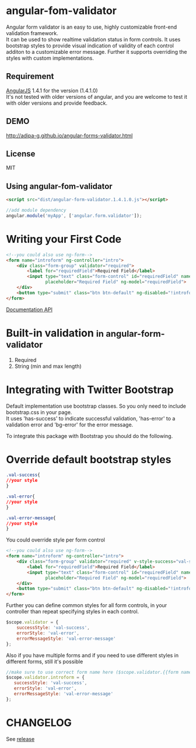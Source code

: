 angular-fom-validator
=========================
Angular form validator is an easy to use, highly customizable front-end validation framework.<br/>
It can be used to show realtime validation status in form controls. It uses bootstrap styles to provide visual indication of validity of each control additon to a customizable error message. Further it supports overriding the styles with custom implementations.

Requirement
-----
[AngularJS](http://angularjs.org) 1.4.1 for the version (1.4.1.0) <br/>
It's not tested with older versions of angular, and you are welcome to test it with older versions and provide feedback.

DEMO
-----
http://adipa-g.github.io/angular-forms-validator.html

License
-----
MIT

Using angular-fom-validator
---
```html
<script src="dist/angular-form-validator.1.4.1.0.js"></script>
```
```js
//add module dependency
angular.module('myApp', ['angular.form.validator']);
```

Writing your First Code
====
```html
<!--you could also use ng-form-->
<form name="introform" ng-controller="intro">
    <div class="form-group" validator="required">
        <label for="requiredField">Required Field</label>
        <input type="text" class="form-control" id="requiredField" name="requiredField"
               placeholder="Required Field" ng-model="requiredField">
    </div>
    <button type="submit" class="btn btn-default" ng-disabled="!introform.$valid">Submit</button>
</form>
```

[Documentation API](https://github.com/Adipa-G/Angular-Form-Validator/wiki/API)

Built-in validation <small>in angular-form-validator</small>
===

1. Required
2. String (min and max length)

Integrating with Twitter Bootstrap
=====
Default implementation use bootstrap classes. So you only need to include bootstrap.css in your page.<br/>
It uses 'has-success' to indicate successful validation, 'has-error' to a validation error and 'bg-error' for the error message.

To integrate this package with Bootstrap you should do the following.

Override default bootstrap styles
=====
```css
.val-success{
//your style
}

.val-error{
//your style
}

.val-error-message{
//your style
}
```

You could override style per form control
```html
<!--you could also use ng-form-->
<form name="introform" ng-controller="intro">
    <div class="form-group" validator="required" v-style-success="val-success" v-style-error="val-error" v-style-error-message="val-error-message">
        <label for="requiredField">Required Field</label>
        <input type="text" class="form-control" id="requiredField" name="requiredField"
               placeholder="Required Field" ng-model="requiredField">
    </div>
    <button type="submit" class="btn btn-default" ng-disabled="!introform.$valid">Submit</button>
</form>
```

Further you can define common styles for all form controls, in your controller than repeat specifying styles in each control.
```js
$scope.validator = {
    successStyle: 'val-success',
    errorStyle: 'val-error',
    errorMessageStyle: 'val-error-message'
};
```

Also if you have multiple forms and if you need to use different styles in different forms, still it's possible
 ```js
//make sure to use correct form name here ($scope.validator.{{form name}})
$scope.validator.introform = {
    successStyle: 'val-success',
    errorStyle: 'val-error',
    errorMessageStyle: 'val-error-message'
};
```

CHANGELOG
=====
See [release](https://github.com/Adipa-G/Angular-Form-Validator/wiki/CHANGELOG)
